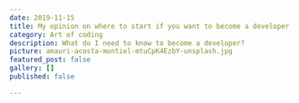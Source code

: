 ```yaml
---
date: 2019-11-15
title: My opinion on where to start if you want to become a developer
category: Art of coding
description: What do I need to know to become a developer?
picture: amauri-acosta-montiel-mtuCpK4EzbY-unsplash.jpg
featured_post: false
gallery: []
published: false

---
```

